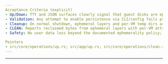```yaml
---
Acceptance Criteria (explicit)
- Up/Down: TTY and JSON surfaces clearly signal that guest disks are ephemeral-only; guidance to export via SSH appears at least once per run in TTY, and a machine-readable hint is included in JSON summaries.
- Validation: Any attempt to enable persistence via CLI/config fails preflight with an error that points to SSH export instructions; no hidden env toggles.
- Cleanup: On normal shutdown, ephemeral layers and per-VM temp dirs are removed deterministically. After crash/reboot, the next Castra command triggers bounded orphan reclamation without blocking healthy operations.
- CLEAN: Reports reclaimed bytes from ephemeral layers with per-VM attribution when available; JSON schema remains stable and coexists with managed-image evidence.
- Safety: No user data loss beyond the documented ephemerality policy; logs/events remain the only durable host artifacts.

Pointers
- src/core/operations/up.rs; src/app/up.rs; src/core/operations/clean.rs; src/app/clean.rs; src/core/runtime.rs; src/app/down.rs; docs/BOOTSTRAP.md; CLEAN.md; CLI help.
---
```


---

